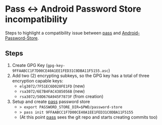# Pass <-> Android Password Store incompatibility

Steps to highlight a compatibility issue between [pass] and [Android-Password-Store].


## Steps

1. Create GPG Key (`gpg-key-9FFAABCC1F7D00CE40A1EE1FED31C0DBA11F5155.asc`)
2. Add two (2) encrypting subkeys, so the GPG key has a total of three encryption capable keys:
    - `elg3072/7F51EC6D028FE1FD` (new)
    - `rsa3072/6E7B4FAC4385056B` (new)
    - `rsa3072/50D676A945F7873F` (from creation)
3. Setup and create [pass] password store
    - `> export PASSWORD_STORE_DIR=$PWD/password-store`
    - `> pass init 9FFAABCC1F7D00CE40A1EE1FED31C0DBA11F5155`
    - (At this point [pass] sees the git repo and starts creating commits too)


[pass]: https://www.passwordstore.org/
[Android-Password-Store]: https://github.com/android-password-store/Android-Password-Store/
